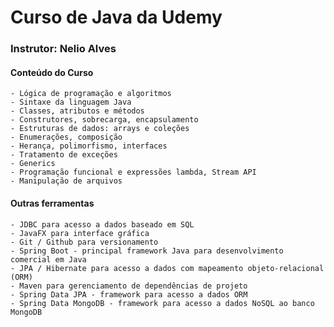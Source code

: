 # Curso de Java da Udemy

### Instrutor: Nelio Alves

#### Conteúdo do Curso
    - Lógica de programação e algoritmos
    - Sintaxe da linguagem Java
    - Classes, atributos e métodos
    - Construtores, sobrecarga, encapsulamento
    - Estruturas de dados: arrays e coleções
    - Enumerações, composição
    - Herança, polimorfismo, interfaces
    - Tratamento de exceções
    - Generics
    - Programação funcional e expressões lambda, Stream API
    - Manipulação de arquivos
        
 #### Outras ferramentas   
    - JDBC para acesso a dados baseado em SQL
    - JavaFX para interface gráfica
    - Git / Github para versionamento
    - Spring Boot - principal framework Java para desenvolvimento comercial em Java
    - JPA / Hibernate para acesso a dados com mapeamento objeto-relacional (ORM)
    - Maven para gerenciamento de dependências de projeto
    - Spring Data JPA - framework para acesso a dados ORM
    - Spring Data MongoDB - framework para acesso a dados NoSQL ao banco MongoDB

